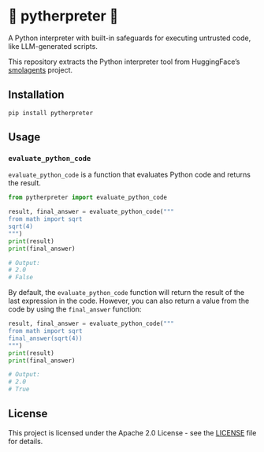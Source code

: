 <!---
# Copyright 2025 Are Meisfjord. All rights reserved.

Licensed under the Apache License, Version 2.0 (the "License");
you may not use this file except in compliance with the License.
You may obtain a copy of the License at

    http://www.apache.org/licenses/LICENSE-2.0

Unless required by applicable law or agreed to in writing, software
distributed under the License is distributed on an "AS IS" BASIS,
WITHOUT WARRANTIES OR CONDITIONS OF ANY KIND, either express or implied.
See the License for the specific language governing permissions and
limitations under the License.
-->
# 🐍 pytherpreter 🐍
A Python interpreter with built-in safeguards for executing untrusted code, like LLM-generated scripts.

This repository extracts the Python interpreter tool from HuggingFace’s [smolagents](https://github.com/huggingface/smolagents) project.

## Installation
```shell
pip install pytherpreter
```

## Usage

### `evaluate_python_code`

`evaluate_python_code` is a function that evaluates Python code and returns the result.
```python
from pytherpreter import evaluate_python_code

result, final_answer = evaluate_python_code("""
from math import sqrt
sqrt(4)
""")
print(result)
print(final_answer)

# Output:
# 2.0
# False
```

By default, the `evaluate_python_code` function will return the result of the last expression in the code.
However, you can also return a value from the code by using the `final_answer` function:

```python
result, final_answer = evaluate_python_code("""
from math import sqrt
final_answer(sqrt(4))
""")
print(result)
print(final_answer)

# Output:
# 2.0
# True
```

## License
This project is licensed under the Apache 2.0 License - see the [LICENSE](LICENSE) file for details.

